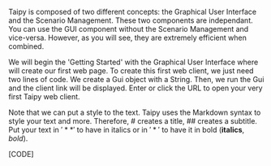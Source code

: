 Taipy is composed of two different concepts: the Graphical User Interface and the Scenario Management. These two components are independant. You can use the GUI component without the Scenario Management and vice-versa. However, as you will see, they are extremely efficient when combined.

We will begin the 'Getting Started' with the Graphical User Interface where will create our first web page. To create this first web client, we just need two lines of code. We create a Gui object with a String. Then, we run the Gui and the client link will be displayed. Enter or click the URL to open your very first Taipy web client.

Note that we can put a style to the text. Taipy uses the Markdown syntax to style your text and more. Therefore, # creates a title, ## creates a subtitle. Put your text in $'**'$ to have in italics or in $'*'$ to have it in bold (**italics**, *bold*).

[CODE]